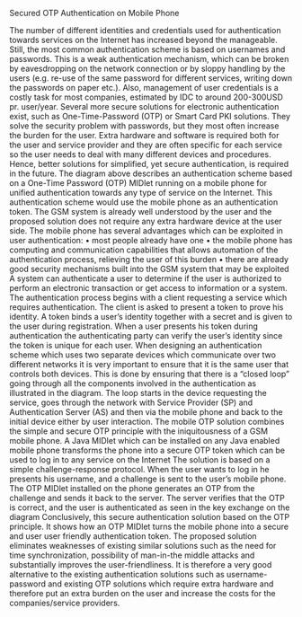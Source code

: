Secured OTP Authentication on Mobile Phone

The number of different identities and credentials used for authentication towards services on the Internet has increased
beyond the manageable. Still, the most common authentication scheme is based on usernames and passwords. This is a
weak authentication mechanism, which can be broken by eavesdropping on the network connection or by sloppy handling by
the users (e.g. re-use of the same password for different services, writing down the passwords on paper etc.). Also,
management of user credentials is a costly task for most companies, estimated by IDC to around 200-300USD pr. user/year.
Several more secure solutions for electronic authentication exist, such as One-Time-Password (OTP) or Smart Card PKI
solutions. They solve the security problem with passwords, but they most often increase the burden for the user. Extra
hardware and software is required both for the user and service provider and they are often specific for each service so the
user needs to deal with many different devices and procedures. Hence, better solutions for simplified, yet secure
authentication, is required in the future.
The diagram above describes an authentication scheme based on a One-Time Password (OTP) MIDlet running on a mobile
phone for unified authentication towards any type of service on the Internet. This authentication scheme would use the
mobile phone as an authentication token. The GSM system is already well understood by the user and the proposed solution
does not require any extra hardware device at the user side. The mobile phone has several advantages which can be
exploited in user authentication:
• most people already have one
• the mobile phone has computing and communication capabilities that allows automation of the authentication
process, relieving the user of this burden
• there are already good security mechanisms built into the GSM system that may be exploited
A system can authenticate a user to determine if the user is authorized to perform an electronic transaction or get access to
information or a system. The authentication process begins with a client requesting a service which requires authentication.
The client is asked to present a token to prove his identity. A token binds a user’s identity together with a secret and is given
to the user during registration. When a user presents his token during authentication the authenticating party can verify the
user’s identity since the token is unique for each user.
When designing an authentication scheme which uses two separate devices which communicate over two different networks
it is very important to ensure that it is the same user that controls both devices. This is done by ensuring that there is a
“closed loop” going through all the components involved in the authentication as illustrated in the diagram. The loop starts in
the device requesting the service, goes through the network with Service Provider (SP) and Authentication Server (AS) and
then via the mobile phone and back to the initial device either by user interaction.
The mobile OTP solution combines the simple and secure OTP principle with the iniquitousness of a GSM mobile phone. A
Java MIDlet which can be installed on any Java enabled mobile phone transforms the phone into a secure OTP token which
can be used to log in to any service on the Internet
The solution is based on a simple challenge-response protocol. When the user wants to log in he presents his username, and
a challenge is sent to the user’s mobile phone. The OTP MIDlet installed on the phone generates an OTP from the challenge
and sends it back to the server. The server verifies that the OTP is correct, and the user is authenticated as seen in the key
exchange on the diagram
Conclusively, this secure authentication solution based on the OTP principle. It shows how an OTP MIDlet turns the mobile
phone into a secure and user user friendly authentication token. The proposed solution eliminates weaknesses of existing
similar solutions such as the need for time synchronization, possibility of man-in-the middle attacks and substantially
improves the user-friendliness. It is therefore a very good alternative to the existing authentication solutions such as
username-password and existing OTP solutions which require extra hardware and therefore put an extra burden on the user
and increase the costs for the companies/service providers.
